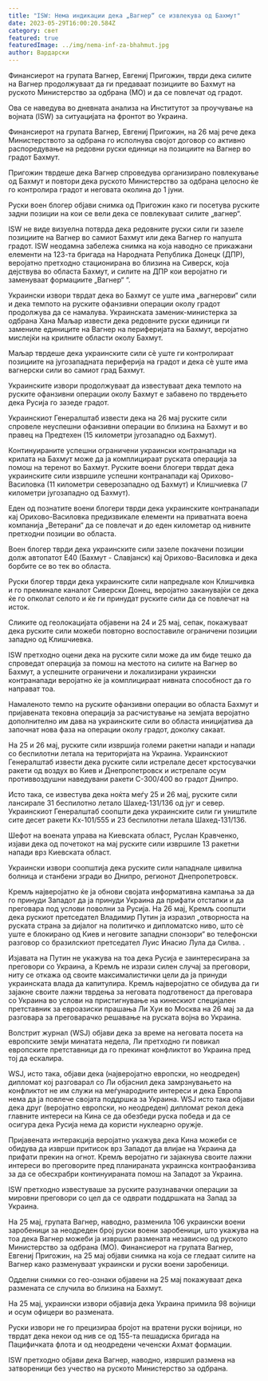 ```yaml
---
title: "ISW: Нема индикации дека „Вагнер“ се извлекува од Бахмут"
date: 2023-05-29T16:00:20.584Z
category: свет
featured: true
featuredImage: ../img/nema-inf-za-bhahmut.jpg
author: Вардарски
---
```

Финансиерот на групата Вагнер, Евгениј Пригожин, тврди дека силите на Вагнер продолжуваат да ги предаваат позициите во Бахмут на руското Министерство за одбрана (МО) и да се повлечат од градот.

Ова се наведува во дневната анализа на Институтот за проучување на војната (ISW) за ситуацијата на фронтот во Украина.

Финансиерот на групата Вагнер, Евгениј Пригожин, на 26 мај рече дека Министерството за одбрана го исполнува својот договор со активно распоредување на редовни руски единици на позициите на Вагнер во градот Бахмут.

Пригожин тврдеше дека Вагнер спроведува организирано повлекување од Бахмут и повтори дека руското Министерство за одбрана целосно ќе го контролира градот и неговата околина до 1 јуни.

Руски воен блогер објави снимка од Пригожин како ги посетува руските задни позиции на кои се вели дека се повлекуваат силите „вагнер“.

ISW не виде визуелна потврда дека редовните руски сили ги зазеле позициите на Вагнер во самиот Бахмут или дека Вагнер го напушта градот. ISW неодамна забележа снимка на која наводно се прикажани елементи на 123-та бригада на Народната Република Донецк (ДПР), веројатно претходно стационирана во близина на Сиверск, која дејствува во областа Бахмут, и силите на ДПР кои веројатно ги заменуваат формациите „Вагнер“ “.

Украински извори тврдат дека во Бахмут се уште има „вагнерови“ сили и дека темпото на руските офанзивни операции околу градот продолжува да се намалува. Украинската заменик-министерка за одбрана Хана Маљар извести дека редовните руски единици ги замениле единиците на Вагнер на периферијата на Бахмут, веројатно мислејќи на крилните области околу Бахмут.

Маљар тврдеше дека украинските сили сè уште ги контролираат позициите на југозападната периферија на градот и дека сè уште има вагнерски сили во самиот град Бахмут.

Украинските извори продолжуваат да известуваат дека темпото на руските офанзивни операции околу Бахмут е забавено по тврдењето дека Русија го зазеде градот.

Украинскиот Генералштаб извести дека на 26 мај руските сили спровеле неуспешни офанзивни операции во близина на Бахмут и во правец на Предтехен (15 километри југозападно од Бахмут).

Континуираните успешни ограничени украински контранапади на крилата на Бахмут може да ја комплицираат руската операција за помош на теренот во Бахмут. Руските воени блогери тврдат дека украинските сили извршиле успешни контранапади кај Орихово-Василовка (11 километри северозападно од Бахмут) и Клишчиевка (7 километри југозападно од Бахмут).

Еден од познатите воени блогери тврди дека украинските контранапади кај Орихово-Василовка предизвикале елементи на приватната воена компанија „Ветерани“ да се повлечат и до еден километар од нивните претходни позиции во областа.

Воен блогер тврди дека украинските сили зазеле покачени позиции долж автопатот Е40 (Бахмут - Славјанск) кај Орихово-Василовка и дека борбите се во тек во областа.

Руски блогер тврди дека украинските сили напреднале кон Клишчивка и го преминале каналот Сиверски Донец, веројатно заканувајќи се дека ќе го опколат селото и ќе ги принудат руските сили да се повлечат на исток.

Сликите од геолокацијата објавени на 24 и 25 мај, сепак, покажуваат дека руските сили можеби повторно воспоставиле ограничени позиции западно од Клишчиевка.

ISW претходно оцени дека на руските сили може да им биде тешко да спроведат операција за помош на местото на силите на Вагнер во Бахмут, а успешните ограничени и локализирани украински контранапади веројатно ќе ја комплицираат нивната способност да го направат тоа.

Намаленото темпо на руските офанзивни операции во областа Бахмут и пријавената тековна операција за расчистување на земјата веројатно дополнително им дава на украинските сили во областа иницијатива да започнат нова фаза на операции околу градот, доколку сакаат.

На 25 и 26 мај, руските сили извршија големи ракетни напади и напади со беспилотни летала на територијата на Украина. Украинскиот Генералштаб извести дека руските сили истрелале десет крстосувачки ракети од воздух во Киев и Днепропетровск и истрелале осум противвоздушни наведувани ракети С-300/400 во градот Днипро.

Исто така, се известува дека ноќта меѓу 25 и 26 мај, руските сили лансирале 31 беспилотно летало Шахед-131/136 од југ и север. Украинскиот Генералштаб соопшти дека украинските сили ги уништиле сите десет ракети Кх-101/555 и 23 беспилотни летала Шахед-131/136.

Шефот на воената управа на Киевската област, Руслан Кравченко, изјави дека од почетокот на мај руските сили извршиле 13 ракетни напади врз Киевската област.

Украински извори соопштија дека руските сили нападнале цивилна болница и станбени згради во Днипро, регионот Днепропетровск.

Кремљ најверојатно ќе ја обнови својата информативна кампања за да го принуди Западот да ја принуди Украина да прифати отстапки и да преговара под услови поволни за Русија. На 26 мај, Кремљ соопшти дека рускиот претседател Владимир Путин ја изразил „отворноста на руската страна за дијалог на политичко и дипломатско ниво, што сè уште е блокирано од Киев и неговите западни спонзори“ во телефонски разговор со бразилскиот претседател Луис Инасио Лула да Силва. .

Изјавата на Путин не укажува на тоа дека Русија е заинтересирана за преговори со Украина, а Кремљ не изрази силен случај за преговори, ниту се откажа од своите максималистички цели да ја принуди украинската влада да капитулира. Кремљ најверојатно се обидува да ги зајакне своите лажни тврдења за неговата подготвеност да преговара со Украина во услови на пристигнување на кинескиот специјален претставник за евроазиски прашања Ли Хуи во Москва на 26 мај за да разговара за преговарачко решавање на руската војна во Украина.

Волстрит журнал (WSJ) објави дека за време на неговата посета на европските земји минатата недела, Ли претходно ги повикал европските претставници да го прекинат конфликтот во Украина пред тој да ескалира.

WSJ, исто така, објави дека (најверојатно европски, но неодреден) дипломат кој разговарал со Ли објаснил дека замрзнувањето на конфликтот не им служи на меѓународните интереси и дека Европа нема да ја повлече својата поддршка за Украина. WSJ исто така објави дека друг (веројатно европски, но неодреден) дипломат рекол дека главните интереси на Кина се да обезбеди руска победа и да се осигура дека Русија нема да користи нуклеарно оружје.

Пријавената интеракција веројатно укажува дека Кина можеби се обидува да изврши притисок врз Западот да влијае на Украина да прифати прекин на огнот. Кремљ веројатно ги зајакнува своите лажни интереси во преговорите пред планираната украинска контраофанзива за да се обесхрабри континуираната помош на Западот за Украина.

ISW претходно известуваше за руските разузнавачки операции за мировни преговори со цел да се одврати поддршката на Запад за Украина.

На 25 мај, групата Вагнер, наводно, разменила 106 украински воени заробеници за неодреден број руски воени заробеници, што укажува на тоа дека Вагнер можеби ја извршил размената независно од руското Министерство за одбрана (МО). Финансиерот на групата Вагнер, Евгениј Пригожин, на 25 мај објави снимка на која се гледаат силите на Вагнер како разменуваат украински и руски воени заробеници.

Одделни снимки со гео-ознаки објавени на 25 мај покажуваат дека размената се случила во близина на Бахмут.

На 25 мај, украински извори објавија дека Украина примила 98 војници и осум офицери во размената.

Руски извори не го прецизираа бројот на вратени руски војници, но тврдат дека некои од нив се од 155-та пешадиска бригада на Пацифичката флота и од неодредени чеченски Ахмат формации.

ISW претходно објави дека Вагнер, наводно, извршил размена на затвореници без учество на руското Министерство за одбрана.